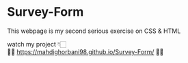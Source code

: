 # Survey-Form
This webpage is my second serious exercise on CSS &amp; HTML

watch my project 👇🏻 <br/>
🧨👀 https://mahdighorbani98.github.io/Survey-Form/ 👀🎯
